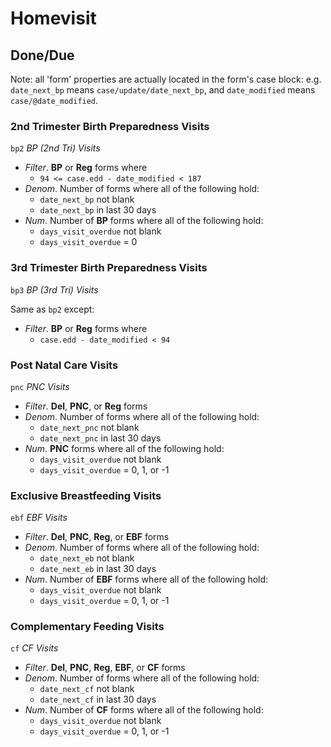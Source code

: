 # Homevisit
## Done/Due

Note: all 'form' properties are actually located in the form's case block:
e.g. `date_next_bp` means `case/update/date_next_bp`,
and `date_modified` means `case/@date_modified`.

### 2nd Trimester Birth Preparedness Visits
`bp2` *BP (2nd Tri) Visits*

- *Filter*. **BP** or **Reg** forms where
  - `94 <= case.edd - date_modified < 187`
- *Denom*. Number of forms where all of the following hold:
  - `date_next_bp` not blank
  - `date_next_bp` in last 30 days
- *Num*. Number of **BP** forms where all of the following hold:
  - `days_visit_overdue` not blank
  - `days_visit_overdue` = 0

### 3rd Trimester Birth Preparedness Visits
`bp3` *BP (3rd Tri) Visits*

Same as `bp2` except:
- *Filter*. **BP** or **Reg** forms where
  - `case.edd - date_modified < 94`

### Post Natal Care Visits
`pnc` *PNC Visits*

- *Filter*. **Del**, **PNC**, or **Reg** forms
- *Denom*. Number of forms where all of the following hold:
  - `date_next_pnc` not blank
  - `date_next_pnc` in last 30 days
- *Num*. **PNC** forms where all of the following hold:
  - `days_visit_overdue` not blank
  - `days_visit_overdue` = 0, 1, or -1

### Exclusive Breastfeeding Visits
`ebf` *EBF Visits*

- *Filter*. **Del**, **PNC**, **Reg**, or **EBF** forms
- *Denom*. Number of forms where all of the following hold:
  - `date_next_eb` not blank
  - `date_next_eb` in last 30 days
- *Num*. Number of **EBF** forms where all of the following hold:
  - `days_visit_overdue` not blank
  - `days_visit_overdue` = 0, 1, or -1

### Complementary Feeding  Visits
`cf` *CF Visits*

- *Filter*. **Del**, **PNC**, **Reg**, **EBF**, or **CF** forms
- *Denom*. Number of forms where all of the following hold:
  - `date_next_cf` not blank
  - `date_next_cf` in last 30 days
- *Num*. Number of **CF** forms where all of the following hold:
  - `days_visit_overdue` not blank
  - `days_visit_overdue` = 0, 1, or -1
